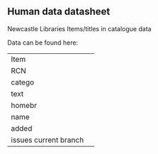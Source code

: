 ## Human data datasheet 

Newcastle Libraries Items/titles in catalogue data  

Data can be found here: 


| | |
|:---------| :-------------|
| Item | |
| RCN  | |
| catego | |
| text | |
| homebr | |
| name | |
| added | |
| issues current branch | |
